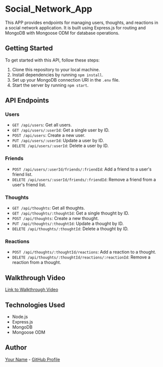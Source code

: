 # Social_Network_App


This APP provides endpoints for managing users, thoughts, and reactions in a social network application. It is built using Express.js for routing and MongoDB with Mongoose ODM for database operations.

## Getting Started

To get started with this API, follow these steps:

1. Clone this repository to your local machine.
2. Install dependencies by running `npm install`.
3. Set up your MongoDB connection URI in the `.env` file.
4. Start the server by running `npm start`.

## API Endpoints

### Users

- `GET /api/users`: Get all users.
- `GET /api/users/:userId`: Get a single user by ID.
- `POST /api/users`: Create a new user.
- `PUT /api/users/:userId`: Update a user by ID.
- `DELETE /api/users/:userId`: Delete a user by ID.

### Friends

- `POST /api/users/:userId/friends/:friendId`: Add a friend to a user's friend list.
- `DELETE /api/users/:userId/friends/:friendId`: Remove a friend from a user's friend list.

### Thoughts

- `GET /api/thoughts`: Get all thoughts.
- `GET /api/thoughts/:thoughtId`: Get a single thought by ID.
- `POST /api/thoughts`: Create a new thought.
- `PUT /api/thoughts/:thoughtId`: Update a thought by ID.
- `DELETE /api/thoughts/:thoughtId`: Delete a thought by ID.

### Reactions

- `POST /api/thoughts/:thoughtId/reactions`: Add a reaction to a thought.
- `DELETE /api/thoughts/:thoughtId/reactions/:reactionId`: Remove a reaction from a thought.

## Walkthrough Video

[Link to Walkthrough Video](#)

## Technologies Used

- Node.js
- Express.js
- MongoDB
- Mongoose ODM

## Author

[Your Name](#) - [GitHub Profile](#)

